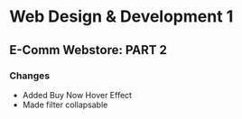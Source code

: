 # Web Design & Development 1
## E-Comm Webstore: PART 2

### Changes

- Added Buy Now Hover Effect
-  Made filter collapsable